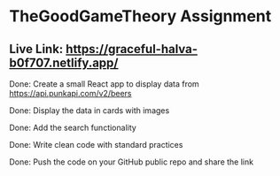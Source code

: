 # TheGoodGameTheory Assignment
## Live Link: https://graceful-halva-b0f707.netlify.app/

Done: Create a small React app to display data from https://api.punkapi.com/v2/beers 

Done: Display the data in cards with images 

Done: Add the search functionality 

Done: Write clean code with standard practices 

Done: Push the code on your GitHub public repo and share the link



